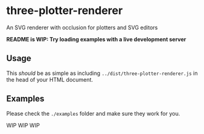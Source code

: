 # three-plotter-renderer
An SVG renderer with occlusion for plotters and SVG editors

**README is WIP: Try loading examples with a live development server**

## Usage

This _should_ be as simple as including `../dist/three-plotter-renderer.js` in the head of your HTML document.

## Examples

Please check the `./examples` folder and make sure they work for you.

WIP WIP WIP